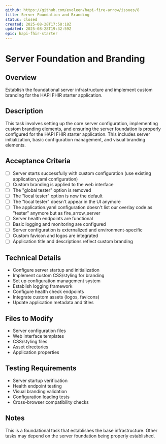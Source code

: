 ```yaml
---
github: https://github.com/evoleen/hapi-fire-arrow/issues/8
title: Server Foundation and Branding
status: closed
created: 2025-08-28T17:58:18Z
updated: 2025-08-28T19:32:59Z
epic: hapi-fhir-starter
---
```


# Server Foundation and Branding

## Overview
Establish the foundational server infrastructure and implement custom branding for the HAPI FHIR starter application.

## Description
This task involves setting up the core server configuration, implementing custom branding elements, and ensuring the server foundation is properly configured for the HAPI FHIR starter application. This includes server initialization, basic configuration management, and visual branding elements.

## Acceptance Criteria
- [ ] Server starts successfully with custom configuration (use existing application.yaml configuration)
- [ ] Custom branding is applied to the web interface
- [ ] The "global tester" option is removed
- [ ] The "local tester" option is now the default
- [ ] The "local tester" doesn't appear in the UI anymore
- [ ] The application.yaml configuration doesn't list our overlay code as "tester" anymore but as fire_arrow_server
- [ ] Server health endpoints are functional
- [ ] Basic logging and monitoring are configured
- [ ] Server configuration is externalized and environment-specific
- [ ] Custom favicon and logos are integrated
- [ ] Application title and descriptions reflect custom branding

## Technical Details
- Configure server startup and initialization
- Implement custom CSS/styling for branding
- Set up configuration management system
- Establish logging framework
- Configure health check endpoints
- Integrate custom assets (logos, favicons)
- Update application metadata and titles

## Files to Modify
- Server configuration files
- Web interface templates
- CSS/styling files
- Asset directories
- Application properties

## Testing Requirements
- Server startup verification
- Health endpoint testing
- Visual branding validation
- Configuration loading tests
- Cross-browser compatibility checks

## Notes
This is a foundational task that establishes the base infrastructure. Other tasks may depend on the server foundation being properly established.